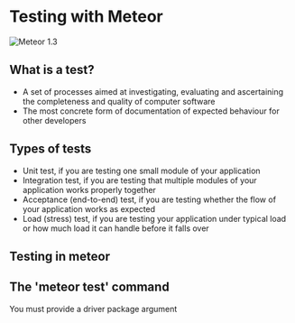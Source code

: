 # Testing with Meteor
![Meteor 1.3](http://info.meteor.com/hubfs/Blog/Meteor_1.3.png)


## What is a test?
* A set of processes aimed at investigating, evaluating and ascertaining the completeness and quality of computer software
* The most concrete form of documentation of expected behaviour for other developers


## Types of tests
* Unit test, if you are testing one small module of your application
* Integration test, if you are testing that multiple modules of your application works properly together
* Acceptance (end-to-end) test, if you are testing whether the flow of your application works as expected
* Load (stress) test, if you are testing your application under typical load or how much load it can handle before it falls over


## Testing in meteor


## The 'meteor test' command
You must provide a driver package argument